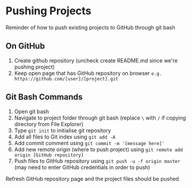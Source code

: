 # Pushing Projects
Reminder of how to push existing projects to GitHub through git bash

## On GitHub
1. Create github repository (uncheck create README.md since we're pushing project)
2. Keep open page that has GitHub repository on browser `e.g. https://github.com/[user]/[project].git`

## Git Bash Commands
1. Open git bash
2. Navigate to project folder through git bash (replace `\` with `/` if copying directory from File Explorer)
3. Type `git init` to initialise git repository
4. Add all files to Git index using `git add -A` 
5. Add commit comment using `git commit -m '[message here]'`
6. Add new remote origin (where to push project) using `git remote add origin [GitHub repository]`
7. Push files to GitHub repository using `git push -u -f origin master` (may need to enter GitHub credentials in order to push)

Refresh GitHub repository page and the project files should be pushed
